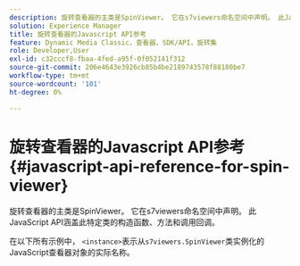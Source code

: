 ```yaml
---
description: 旋转查看器的主类是SpinViewer。 它在s7viewers命名空间中声明。 此JavaScript API涵盖此特定类的构造函数、方法和调用回调。
solution: Experience Manager
title: 旋转查看器的Javascript API参考
feature: Dynamic Media Classic，查看器，SDK/API，旋转集
role: Developer,User
exl-id: c32cccf8-fbaa-4fed-a95f-0f052141f312
source-git-commit: 206e4643e3926cb85b4be2189743578f88180be7
workflow-type: tm+mt
source-wordcount: '101'
ht-degree: 0%

---
```


# 旋转查看器的Javascript API参考{#javascript-api-reference-for-spin-viewer}

旋转查看器的主类是SpinViewer。 它在s7viewers命名空间中声明。 此JavaScript API涵盖此特定类的构造函数、方法和调用回调。

在以下所有示例中， `<instance>`表示从`s7viewers.SpinViewer`类实例化的JavaScript查看器对象的实际名称。
